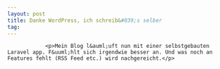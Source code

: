 ```yaml
---
layout: post
title: Danke WordPress, ich schreib&#039;s selber
tag: 
---
```



                <p>Mein Blog l&auml;uft nun mit einer selbstgebauten Laravel app. F&uuml;hlt sich irgendwie besser an. Und was noch an Features fehlt (RSS Feed etc.) wird nachgereicht.</p>
            
